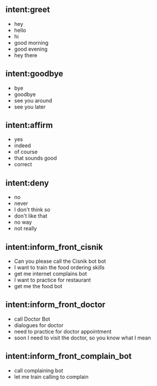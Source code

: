 ## intent:greet
- hey
- hello
- hi
- good morning
- good evening
- hey there

## intent:goodbye
- bye
- goodbye
- see you around
- see you later

## intent:affirm
- yes
- indeed
- of course
- that sounds good
- correct

## intent:deny
- no
- never
- I don't think so
- don't like that
- no way
- not really

## intent:inform_front_cisnik
- Can you please call the Cisnik bot bot
- I want to train the food ordering skills
- get me internet complains bot
- I want to practice for restaurant 
- get me the food bot

## intent:inform_front_doctor
- call Doctor Bot
- dialogues for doctor
- need to practice for doctor appointment
- soon I need to visit the doctor, so you know what I mean

## intent:inform_front_complain_bot
- call complaining bot
- let me train calling to complain

